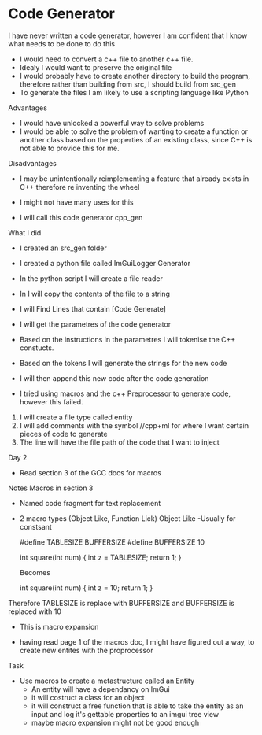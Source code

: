 # Code Generator #

I have never written a code generator, however I am confident that I know what needs to be done to do this

- I would need to convert a c++ file to another c++ file.
- Idealy I would want to preserve the original file
- I would probably have to create another directory to build the program, therefore rather than building from src, I should build from src_gen
- To generate the files I am likely to use a scripting language like Python

Advantages
- I would have unlocked a powerful way to solve problems
- I would be able to solve the problem of wanting to create a function or another class based on the properties of an existing class, since C++ is not able to provide this for me.

Disadvantages
- I may be unintentionally reimplementing a feature that already exists in C++ therefore re inventing the wheel
- I might not have many uses for this

- I will call this code generator cpp_gen

What I did
- I created an src_gen folder
- I created a python file called ImGuiLogger Generator
- In the python script I will create a file reader
- In I will copy the contents of the file to a string
- I will Find Lines that contain [Code Generate]
- I will get the parametres of the code generator
- Based on the instructions in the parametres I will tokenise the C++ constucts.
- Based on the tokens I will generate the strings for the new code
- I will then append this new code after the code generation

- I tried using macros and the c++ Preprocessor to generate code, however this failed.
1. I will create a file type called entity
2. I will add comments with the symbol //cpp+ml for where I want certain pieces of code to generate
3. The line will have the file path of the code that I want to inject


Day 2
- Read section 3 of the GCC docs for macros

Notes Macros in section 3
- Named code fragment for text replacement
- 2 macro types (Object Like, Function Lick)
Object Like
    -Usually for constsant

    
    #define TABLESIZE BUFFERSIZE
    #define BUFFERSIZE 10

    int square(int num) {
        int z = TABLESIZE;
        return 1;
    }

    Becomes

    int square(int num) {
        int z = 10;
        return 1;
    }

Therefore TABLESIZE is replace with BUFFERSIZE and BUFFERSIZE is replaced with 10
- This is macro expansion

- having read page 1 of the macros doc, I might have figured out a way, to create new entites with the proprocessor


Task
- Use macros to create a metastructure called an Entity
    - An entity will have a dependancy on ImGui
    - it will costruct a class for an object
    - it will construct a free function that is able to take the entity as an input and log it's gettable properties to an imgui tree view
    - maybe macro expansion might not be good enough